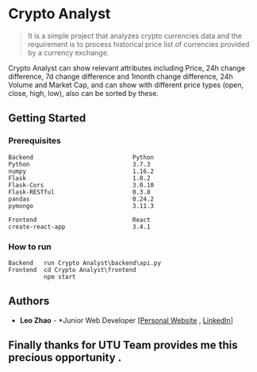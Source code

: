 # Crypto Analyst

> It is a simple project that analyzes crypto currencies data and the requirement is to process historical price list of currencies provided by a currency exchange. 

Crypto Analyst can show relevant attributes including ​Price​,​ 24h change difference​, ​7d change difference​ and 1month change difference, 24h Volume and Market Cap​, and can show with different price types (open, close, high, low), also can be sorted by these. 

## Getting Started 

### Prerequisites 

```
Backend                            Python
Python                             3.7.3
numpy                              1.16.2  
Flask                              1.0.2    
Flask-Cors                         3.0.10   
Flask-RESTful                      0.3.8    
pandas                             0.24.2   
pymongo                            3.11.3   
```
```
Frontend                           React
create-react-app                   3.4.1
```

### How to run

```
Backend   run Crypto Analyst\backend\api.py
Frontend  cd Crypto Analyst\frontend  
          npm start
```


## Authors 

* **Leo Zhao** - *Junior Web Developer [[Personal Website](https://leo-zhao-resume.netlify.app/) , [LinkedIn](www.linkedin.com/in/bohanzhao/)]




## Finally thanks for UTU Team provides me this precious opportunity .
